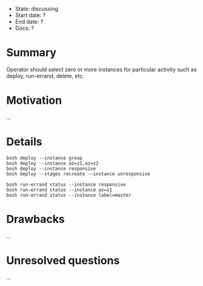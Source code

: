 - State: discussing
- Start date: ?
- End date: ?
- Docs: ?

# Summary

Operator should select zero or more instances for particular activity such as deploy, run-errand, delete, etc.

# Motivation

...

# Details

```
bosh deploy --instance group
bosh deploy --instance az=z1,az=z2
bosh deploy --instance responsive
bosh deploy --stages recreate --instance unresponsive
```

```
bosh run-errand status --instance responsive
bosh run-errand status --instance az=z1
bosh run-errand status --instance label=master
```

# Drawbacks

...

# Unresolved questions

...
